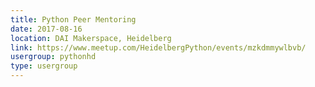 ```yaml
---
title: Python Peer Mentoring
date: 2017-08-16
location: DAI Makerspace, Heidelberg
link: https://www.meetup.com/HeidelbergPython/events/mzkdmmywlbvb/
usergroup: pythonhd
type: usergroup
---
```

